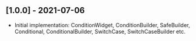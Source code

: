 ## [1.0.0] - 2021-07-06

- Initial implementation: ConditionWidget, ConditionBuilder, SafeBuilder, Conditional, 
ConditionalBuilder, SwitchCase, SwitchCaseBuilder etc.
